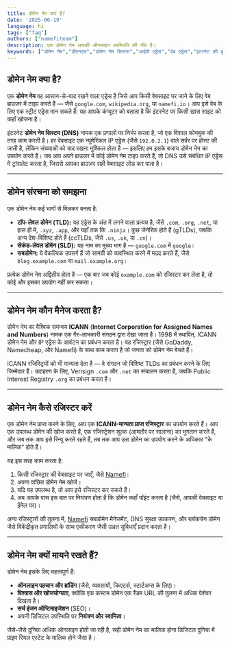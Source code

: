 ```yaml
---
title: डोमेन नेम क्या है?
date: '2025-06-19'
language: hi
tags: ["faq"]
authors: ["namefiteam"]
description: एक डोमेन नेम आपकी ऑनलाइन उपस्थिति की नींव है।
keywords: ["डोमेन नेम","डीएनएस","डोमेन नेम सिस्टम","आईपी एड्रेस","वेब एड्रेस","इंटरनेट की बुनियादी बातें","डोमेन रजिस्ट्रेशन","वेबसाइट एड्रेस","यूआरएल","नेमफाई"]
---
```



## **डोमेन नेम क्या है?**

एक **डोमेन नेम** वह आसान-से-याद रखने वाला एड्रेस है जिसे आप किसी वेबसाइट पर जाने के लिए वेब ब्राउज़र में टाइप करते हैं — जैसे `google.com`, `wikipedia.org`, या `namefi.io`। आप इसे वेब के लिए एक स्ट्रीट एड्रेस मान सकते हैं: यह आपके कंप्यूटर को बताता है कि इंटरनेट पर किसी खास साइट को कहाँ खोजना है।

इंटरनेट **डोमेन नेम सिस्टम (DNS)** नामक एक प्रणाली पर निर्भर करता है, जो एक विशाल फोनबुक की तरह काम करती है। हर वेबसाइट एक न्यूमेरिकल IP एड्रेस (जैसे `192.0.2.1`) वाले सर्वर पर होस्ट की जाती है, लेकिन संख्याओं को याद रखना मुश्किल होता है — इसलिए हम इसके बजाय डोमेन नेम का उपयोग करते हैं। जब आप अपने ब्राउज़र में कोई डोमेन नेम टाइप करते हैं, तो DNS उसे संबंधित IP एड्रेस में ट्रांसलेट करता है, जिससे आपका ब्राउज़र सही वेबसाइट लोड कर पाता है।

---

## **डोमेन संरचना को समझना**

एक डोमेन नेम कई भागों से मिलकर बनता है:

*   **टॉप-लेवल डोमेन (TLD):** यह एड्रेस के अंत में लगने वाला प्रत्यय है, जैसे `.com`, `.org`, `.net`, या हाल ही में, `.xyz`, `.app`, और यहाँ तक कि `.ninja`। कुछ जेनेरिक होते हैं (gTLDs), जबकि अन्य देश-विशिष्ट होते हैं (ccTLDs, जैसे `.us`, `.uk`, या `.cn`)।
*   **सेकंड-लेवल डोमेन (SLD):** यह नाम का मुख्य भाग है — `google.com` में `google`।
*   **सबडोमेन:** ये वैकल्पिक उपसर्ग हैं जो सामग्री को व्यवस्थित करने में मदद करते हैं, जैसे `blog.example.com` या `mail.example.org`।

प्रत्येक डोमेन नेम अद्वितीय होता है — एक बार जब कोई `example.com` को रजिस्टर कर लेता है, तो कोई और इसका उपयोग नहीं कर सकता।

---

## **डोमेन नेम कौन मैनेज करता है?**

डोमेन नेम का वैश्विक समन्वय **ICANN** (**Internet Corporation for Assigned Names and Numbers**) नामक एक गैर-लाभकारी संगठन द्वारा देखा जाता है। 1998 में स्थापित, ICANN डोमेन नेम और IP एड्रेस के आवंटन का प्रबंधन करता है। यह रजिस्ट्रार (जैसे GoDaddy, Namecheap, और Namefi) के साथ काम करता है जो जनता को डोमेन नेम बेचते हैं।

ICANN रजिस्ट्रियों को भी मान्यता देता है — वे संगठन जो विशिष्ट TLDs का प्रबंधन करने के लिए जिम्मेदार हैं। उदाहरण के लिए, Verisign `.com` और `.net` का संचालन करता है, जबकि Public Interest Registry `.org` का प्रबंधन करता है।

---

## **डोमेन नेम कैसे रजिस्टर करें**

एक डोमेन नेम प्राप्त करने के लिए, आप एक **ICANN-मान्यता प्राप्त रजिस्ट्रार** का उपयोग करते हैं। आप एक उपलब्ध डोमेन की खोज करते हैं, एक रजिस्ट्रेशन शुल्क (आमतौर पर सालाना) का भुगतान करते हैं, और जब तक आप इसे रिन्यू करते रहते हैं, तब तक आप उस डोमेन का उपयोग करने के अधिकार "के मालिक" होते हैं।

यह इस तरह काम करता है:

1.  किसी रजिस्ट्रार की वेबसाइट पर जाएँ, जैसे [Namefi](https://namefi.io/hi)।
2.  अपना वांछित डोमेन नेम खोजें।
3.  यदि यह उपलब्ध है, तो आप इसे रजिस्टर कर सकते हैं।
4.  अब आपके पास इस बात पर नियंत्रण होता है कि डोमेन कहाँ पॉइंट करता है (जैसे, आपकी वेबसाइट या ईमेल पर)।

अन्य रजिस्ट्रारों की तुलना में, [Namefi](https://namefi.io/hi) सबडोमेन मैनेजमेंट, DNS सुरक्षा उपकरण, और ब्लॉकचेन डोमेन जैसे विकेंद्रीकृत प्रणालियों के साथ एकीकरण जैसी उन्नत सुविधाएँ प्रदान करता है।

---

## **डोमेन नेम क्यों मायने रखते हैं?**

डोमेन नेम इसके लिए महत्वपूर्ण हैं:

*   **ऑनलाइन पहचान और ब्रांडिंग** (जैसे, व्यवसायों, क्रिएटर्स, स्टार्टअप्स के लिए)।
*   **विश्वास और खोजयोग्यता**, क्योंकि एक कस्टम डोमेन एक रैंडम URL की तुलना में अधिक पेशेवर दिखता है।
*   **सर्च इंजन ऑप्टिमाइजेशन** (SEO)।
*   अपनी डिजिटल उपस्थिति पर **नियंत्रण और स्वामित्व**।

जैसे-जैसे दुनिया अधिक ऑनलाइन होती जा रही है, सही डोमेन नेम का मालिक होना डिजिटल दुनिया में प्राइम रियल एस्टेट के मालिक होने जैसा है।